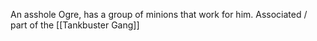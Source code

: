 An asshole Ogre, has a group of minions that work for him. Associated / part of the [[Tankbuster Gang]]
